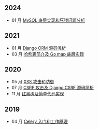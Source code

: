 ## 2024
- 01 月 [MySQL 底层实现和死锁问题分析](/docs/2024/01_sql_implement_deadlock.md)

## 2021
- 01 月 [Django ORM 源码浅析](/docs/2021/01_django_orm_source_code.md)
- 03 月 [哈希表简介及 Go map 底层实现](/docs/2021/03_hash_and_go_map.md)

## 2020
- 05 月 [XSS 攻击和防御](/docs/2020/05_xss_attack.md)
- 07 月 [CSRF 攻击及 Django CSRF 源码简析](/docs/2020/07_django_csrf.md)
- 11 月 [红黑树及简单代码实现](/docs/2020/11_red_black_tree.md)

## 2019
- 04 月 [Celery 入门和工作原理](/docs/2019/04_celery_principle.md)
